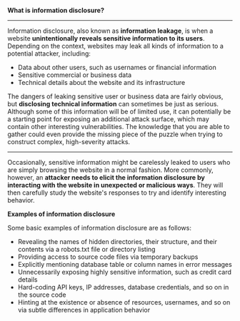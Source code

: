 **What is information disclosure?**
 
 ---
Information disclosure, also known as **information leakage**, is when a website **unintentionally reveals sensitive information to its users**.
Depending on the context, websites may leak all kinds of information to a potential attacker, including:

 - Data about other users, such as usernames or financial information
 - Sensitive commercial or business data
 - Technical details about the website and its infrastructure

The dangers of leaking sensitive user or business data are fairly obvious, but **disclosing technical information** can sometimes be just as serious. Although some of this information will be of limited use, it can potentially be a starting point for exposing an additional attack surface, which may contain other interesting vulnerabilities. The knowledge that you are able to gather could even provide the missing piece of the puzzle when trying to construct complex, high-severity attacks.

----
Occasionally, sensitive information might be carelessly leaked to users who are simply browsing the website in a normal fashion. More commonly, however, an **attacker needs to elicit the information disclosure by interacting with the website in unexpected or malicious ways**. They will then carefully study the website's responses to try and identify interesting behavior.

**Examples of information disclosure**

Some basic examples of information disclosure are as follows:

 - Revealing the names of hidden directories, their structure, and their contents via a robots.txt file or directory listing
 - Providing access to source code files via temporary backups
 - Explicitly mentioning database table or column names in error messages
 - Unnecessarily exposing highly sensitive information, such as credit card details
 - Hard-coding API keys, IP addresses, database credentials, and so on in the source code
 - Hinting at the existence or absence of resources, usernames, and so on via subtle differences in application behavior
